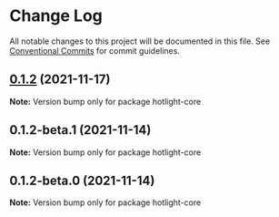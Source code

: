 # Change Log

All notable changes to this project will be documented in this file.
See [Conventional Commits](https://conventionalcommits.org) for commit guidelines.

## [0.1.2](https://github.com/arnklint/hotlight/compare/v0.1.2-beta.1...v0.1.2) (2021-11-17)

**Note:** Version bump only for package hotlight-core





## 0.1.2-beta.1 (2021-11-14)

**Note:** Version bump only for package hotlight-core





## 0.1.2-beta.0 (2021-11-14)

**Note:** Version bump only for package hotlight-core
